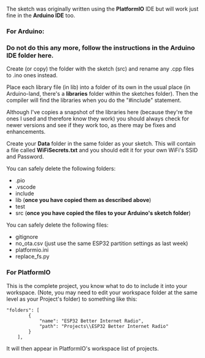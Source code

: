 The sketch was originally written using the **PlatformIO** IDE but will work just fine in the **Arduino IDE** too.

### For Arduino:

### Do not do this any more, follow the instructions in the Arduino IDE folder here.

Create (or copy) the folder with the sketch (src) and rename any .cpp files to .ino ones instead.

Place each library file (in lib) into a folder of its own in the usual place (in Arduino-land, there's a **libraries** folder within the sketches folder). Then the compiler will find the libraries when you do the "#include" statement.

Although I've copies a snapshot of the libraries here (because they're the ones I used and therefore know they work) you should always check for newer versions and see if they work too, as there may be fixes and enhancements.

Create your **Data** folder in the same folder as your sketch. This will contain a file called **WiFiSecrets.txt** and you should edit it for your own WiFi's SSID and Password.

You can safely delete the following folders:
* .pio
* .vscode
* include
* lib (**once you have copied them as described above**)
* test
* src (**once you have copied the files to your Arduino's sketch folder**)

You can safely delete the following files:
* gitignore
* no_ota.csv (just use the same ESP32 partition settings as last week)
* platformio.ini
* replace_fs.py

### For PlatformIO
This is the complete project, you know what to do to include it into your workspace. (Note, you may need to edit your workspace folder at the same level as your Project's folder) to something like this:
```
"folders": [
		{
			"name": "ESP32 Better Internet Radio",
			"path": "Projects\\ESP32 Better Internet Radio"
		}
	],
  ```
  It will then appear in PlatformIO's workspace list of projects.
